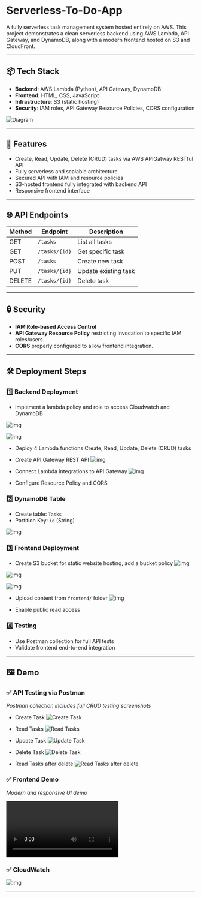 # Serverless-To-Do-App

A fully serverless task management system hosted entirely on AWS. This project demonstrates a clean serverless backend using AWS Lambda, API Gateway, and DynamoDB, along with a modern frontend hosted on S3 and CloudFront.

---

## 📦 Tech Stack

- **Backend**: AWS Lambda (Python), API Gateway, DynamoDB
- **Frontend**: HTML, CSS, JavaScript
- **Infrastructure**: S3 (static hosting)
- **Security**: IAM roles, API Gateway Resource Policies, CORS configuration


![Diagram](https://github.com/Tasneemsherif/Serverless-To-Do-App/blob/main/diagram.png)

---

## 🚀 Features

- Create, Read, Update, Delete (CRUD) tasks via AWS APIGatway RESTful API
- Fully serverless and scalable architecture
- Secured API with IAM and resource policies
- S3-hosted frontend fully integrated with backend API
- Responsive frontend interface

---

## 🌐 API Endpoints

| Method | Endpoint | Description |
| ------ | -------- | ----------- |
| GET    | `/tasks` | List all tasks |
| GET    | `/tasks/{id}` | Get specific task |
| POST   | `/tasks` | Create new task |
| PUT    | `/tasks/{id}` | Update existing task |
| DELETE | `/tasks/{id}` | Delete task |

---

## 🔒 Security

- **IAM Role-based Access Control**
- **API Gateway Resource Policy** restricting invocation to specific IAM roles/users.
- **CORS** properly configured to allow frontend integration.

---

## 🛠️ Deployment Steps

### 1️⃣ Backend Deployment

- implement a lambda policy and role to access Cloudwatch and DynamoDB

![img](https://github.com/Tasneemsherif/Serverless-To-Do-App/blob/main/demo/LambdaPolicy.png)

![img](https://github.com/Tasneemsherif/Serverless-To-Do-App/blob/main/demo/LambdaRole.png)
   
- Deploy 4 Lambda functions Create, Read, Update, Delete (CRUD) tasks


- Create API Gateway REST API
![img](https://github.com/Tasneemsherif/Serverless-To-Do-App/blob/main/demo/APIGateway.png)

- Connect Lambda integrations to API Gateway
![img](https://github.com/Tasneemsherif/Serverless-To-Do-App/blob/main/demo/APIGatewayIntegration.png)

- Configure Resource Policy and CORS

### 2️⃣ DynamoDB Table

- Create table: `Tasks`
- Partition Key: `id` (String)

![img](https://github.com/Tasneemsherif/Serverless-To-Do-App/blob/main/demo/DynamoDB.png)

### 3️⃣ Frontend Deployment

- Create S3 bucket for static website hosting, add a bucket policy
![img](https://github.com/Tasneemsherif/Serverless-To-Do-App/blob/main/demo/S3Buckets.png)

![img](https://github.com/Tasneemsherif/Serverless-To-Do-App/blob/main/demo/S3BucketPolicy.png)

![img](https://github.com/Tasneemsherif/Serverless-To-Do-App/blob/main/demo/S3Hosting.png)

- Upload content from `frontend/` folder
![img](github.com/Tasneemsherif/Serverless-To-Do-App/blob/main/demo/S3Buckets.png)

- Enable public read access

### 4️⃣ Testing

- Use Postman collection for full API tests
- Validate frontend end-to-end integration

---

## 🖼️ Demo

### ✅ API Testing via Postman

*Postman collection includes full CRUD testing screenshots*
- Create Task
![Create Task](https://github.com/Tasneemsherif/Serverless-To-Do-App/blob/main/demo/create-task.png)

- Read Tasks
![Read Tasks](https://github.com/Tasneemsherif/Serverless-To-Do-App/blob/main/demo/list-tasks.png)

- Update Task
![Update Task](https://github.com/Tasneemsherif/Serverless-To-Do-App/blob/main/demo/update-task-status.png)

- Delete Task
![Delete Task](https://github.com/Tasneemsherif/Serverless-To-Do-App/blob/main/demo/delete-task.png)

- Read Tasks after delete
![Read Tasks after delete](https://github.com/Tasneemsherif/Serverless-To-Do-App/blob/main/demo/list-after-delete.png)

### ✅ Frontend Demo

*Modern and responsive UI demo*

![UI Demo](https://github.com/Tasneemsherif/Serverless-To-Do-App/blob/main/demo/Serverless-TodoApp.mp4)


### ✅ CloudWatch 

![img](https://github.com/Tasneemsherif/Serverless-To-Do-App/blob/main/demo/cloudwatch.png)

---
